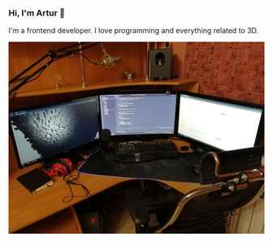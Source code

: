 ### Hi, I'm Artur 👋

I'm a frontend developer. I love programming and everything related to 3D.

<img src="https://raw.githubusercontent.com/ArturiusInc/ArturiusInc/master/workspace.jpg" alt="my workspace">
